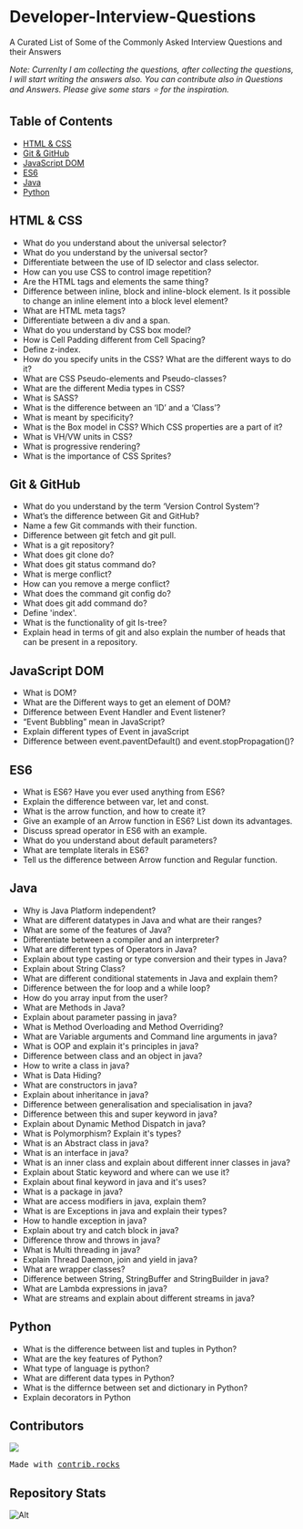 # Developer-Interview-Questions
A Curated List of Some of the Commonly Asked Interview Questions and their Answers

<i>Note: Currenlty I am collecting the questions, after collecting the questions, I will start writing the answers also. You can contribute also in Questions and Answers. Please give some stars :star: for the inspiration.</i>

## Table of Contents
- [HTML & CSS](#html--css)
- [Git & GitHub](#git--github)
- [JavaScript DOM](#javascript-dom)
- [ES6](#es6)
- [Java](#java)
- [Python](#python)

## HTML & CSS
- What do you understand about the universal selector?
- What do you understand by the universal sector?
- Differentiate between the use of ID selector and class selector.
- How can you use CSS to control image repetition?
- Are the HTML tags and elements the same thing?
- Difference between inline, block and inline-block element. Is it possible to change an inline element into a block level element?
- What are HTML meta tags?
- Differentiate between a div and a span.
- What do you understand by CSS box model?
- How is Cell Padding different from Cell Spacing?
- Define z-index.
- How do you specify units in the CSS? What are the different ways to do it?
- What are CSS Pseudo-elements and Pseudo-classes?
- What are the different Media types in CSS?
- What is SASS?
- What is the difference between an ‘ID’ and a ‘Class’?
- What is meant by specificity?
- What is the Box model in CSS? Which CSS properties are a part of it?
- What is VH/VW units in CSS?
- What is progressive rendering?
- What is the importance of CSS Sprites?

## Git & GitHub
- What do you understand by the term ‘Version Control System’?
- What’s the difference between Git and GitHub?
- Name a few Git commands with their function.
- Difference between git fetch and git pull.
- What is a git repository?
- What does git clone do?
- What does git status command do?
- What is merge conflict?
- How can you remove a merge conflict?
- What does the command git config do?
- What does git add command do?
- Define 'index'.
- What is the functionality of git Is-tree?
- Explain head in terms of git and also explain the number of heads that can be present in a repository.

## JavaScript DOM
- What is DOM?
- What are the Different ways to get an element of DOM?
- Difference between Event Handler and Event listener?
- “Event Bubbling” mean in JavaScript?
- Explain different types of Event in javaScript
- Difference between event.paventDefault() and event.stopPropagation()?

## ES6
- What is ES6? Have you ever used anything from ES6?
- Explain the difference between var, let and const.
- What is the arrow function, and how to create it?
- Give an example of an Arrow function in ES6? List down its advantages.
- Discuss spread operator in ES6 with an example.
- What do you understand about default parameters?
- What are template literals in ES6?
- Tell us the difference between Arrow function and Regular function.

## Java
- Why is Java Platform independent?
- What are different datatypes in Java and what are their ranges?
- What are some of the features of Java?
- Differentiate between a compiler and an interpreter?
- What are different types of Operators in Java?
- Explain about type casting or type conversion and their types in Java?
- Explain about String Class?
- What are different conditional statements in Java and explain them?
- Difference between the for loop and a while loop?
- How do you array input from the user?
- What are Methods in Java? 
- Explain about parameter passing in java?
- What is Method Overloading and Method Overriding?
- What are Variable arguments and Command line arguments in java?
- What is OOP and explain it's principles in java?
- Difference between class and an object in java?
- How to write a class in java?
- What is Data Hiding?
- What are constructors in java?
- Explain about inheritance in java?
- Difference between generalisation and specialisation in java?
- Difference between this and super keyword in java?
- Explain about Dynamic Method Dispatch in java?
- What is Polymorphism? Explain it's types?
- What is an Abstract class in java?
- What is an interface in java?
- What is an inner class and explain about different inner classes in java?
- Explain about Static keyword and where can we use it?
- Explain about final keyword in java and it's uses?
- What is a package in java?
- What are access modifiers in java, explain them?
- What is are Exceptions in java and explain their types?
- How to handle exception in java?
- Explain about try and catch block in java?
- Difference throw and throws in java?
- What is Multi threading in java?
- Explain Thread Daemon, join and yield in java?
- What are wrapper classes?
- Difference between String, StringBuffer and StringBuilder in java?
- What are Lambda expressions in java?
- What are streams and explain about different streams in java?

## Python
- What is the difference between list and tuples in Python?
- What are the key features of Python?
- What type of language is python?
- What are different data types in Python? 
- What is the differnce between set and dictionary in Python?
- Explain decorators in Python

## Contributors
<a href="https://github.com/MusfiqDehan/Developer-Interview-Questions/graphs/contributors">
  <img src="https://contrib.rocks/image?repo=MusfiqDehan/Developer-Interview-Questions" />
</a>

<samp>Made with [contrib.rocks](https://contrib.rocks)<samp>

## Repository Stats

![Alt](https://repobeats.axiom.co/api/embed/e74d9b3ac44ef6529af5d8fe130d0620cc24f960.svg "Repobeats analytics image")

